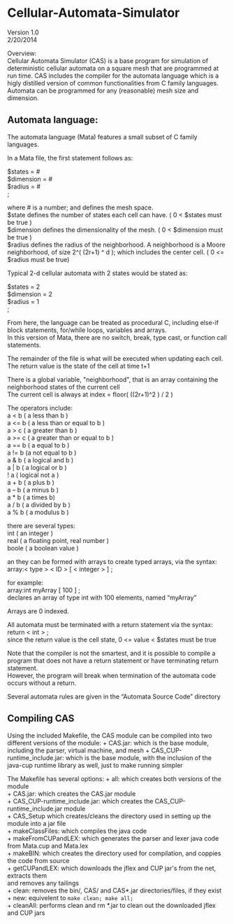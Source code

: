 Cellular-Automata-Simulator
===========================
Version 1.0<br />
2/20/2014

Overview:<br />
Cellular Automata Simulator (CAS) is a base program for simulation of deterministic 
cellular automata on a square mesh that are programmed at run time. 
CAS includes the compiler for the automata language which is a higly distilled 
version of common functionalities from C family languages. 
Automata can be programmed for any (reasonable) mesh size and dimension.<br />

Automata language:<br />
------------------
The automata language (Mata) features a small subset of C family languages.<br />

In a Mata file, the first statement follows as:<br />

$states = #<br />
$dimension = #<br />
$radius = #<br />
;

where # is a number; and defines the mesh space. <br />
$state defines the number of states each cell can have. ( 0 < $states must be true )<br />
$dimension defines the dimensionality of the mesh. ( 0 < $dimension must be true )<br />
$radius defines the radius of the neighborhood. A neighborhood is a Moore 
neighborhood, of size 2^( (2r+1) ^ d ); which includes the center cell. 
( 0 <= $radius must be true)<br />

Typical 2-d cellular automata with 2 states would be stated as:<br />

$states = 2<br />
$dimension = 2<br />
$radius = 1<br />
;

From here, the language can be treated as procedural C, including else-if block 
statements, for/while loops, variables and arrays. <br />
In this version of Mata, there are no switch, break, type cast, or function 
call statements.<br />

The remainder of the file is what will be executed when updating each cell.
The return value is the state of the cell at time t+1

There is a global variable, "neighborhood", that is an array containing the 
neighborhood states of the current cell <br />
The current cell is always at index = floor( ((2r+1)^2 ) / 2 )

The operators include:<br />
a < b	( a less than b )<br />
a <= b	( a less than or equal to b )<br />
a > c	( a greater than b )<br />a >= c	( a greater than or equal to b )<br />
a == b	( a equal to b )<br />
a != b	(a not equal to b )<br />
a & b	( a logical and b )<br />
a | b	( a logical or b )<br />
! a	( logical not a )<br />
a + b	( a plus b )<br />
a – b	( a minus b )<br />
a * b	( a times b)<br />
a / b	( a divided by b )<br />
a % b	( a modulus b )<br />

there are several types:<br />
int	( an integer )<br />
real 	( a floating point, real number )<br />
boole	( a boolean value )<br />

an they can be formed with arrays to create typed arrays, via the syntax:<br />
array:< type > < ID > [ < integer > ] ;<br />

for example:<br />
array:int myArray [ 100 ] ;<br />
declares an array of type int with 100 elements, named “myArray”<br />

Arrays are 0 indexed.

All automata must be terminated with a return statement via the syntax:<br />
return < int > ;<br />
since the return value is the cell state, 0 <= value < $states must be true 

Note that the compiler is not the smartest, and it is possible to compile a program 
that does not have a return statement or have terminating return statement. <br />
However, the program will break when termination of the automata code occurs 
without a return.<br />

Several automata rules are given in the “Automata Source Code” directory<br />


Compiling CAS
-------------
Using the included Makefile, the CAS module can be compiled into two different
versions of the module:
	+ CAS.jar: which is the base module, including the parser, virtual machine, and mesh
	+ CAS_CUP-runtime_include.jar: which is the base module, with the inclusion of the 
java-cup runtime library as well, just to make running simpler

The Makefile has several options:
	+ all: which creates both versions of the module <br />
	+ CAS.jar: which creates the CAS.jar module  <br />
	+ CAS_CUP-runtime_include.jar: which creates the CAS_CUP-runtime_include.jar module <br />
	+ CAS_Setup which creates/cleans the directory used in setting up the module into a jar file <br />
	+ makeClassFiles: which compiles the java code <br />
	+ makeFromCUPandLEX: which generates the parser and lexer java code from Mata.cup and Mata.lex <br />
	+ makeBIN: which creates the directory used for compilation, and coppies the code from source <br />
	+ getCUPandLEX: which downloads the jflex and CUP jar's from the net, extracts them <br />
and removes any tailings <br />
	+ clean: removes the bin/, CAS/ and CAS*.jar directories/files, if they exist <br />
	+ new: equivelent to `make clean; make all;` <br />
	+ cleanAll: performs clean and rm *.jar to clean out the downloaded jflex and CUP jars <br />
	





